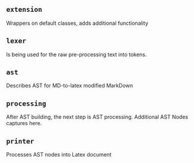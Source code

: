 ## `extension`

Wrappers on default classes, adds additional functionality

## `lexer`

Is being used for the raw pre-processing text into tokens.

## `ast`

Describes AST for MD-to-latex modified MarkDown

## `processing`

After AST building, the next step is AST processing.
Additional AST Nodes captures here.

## `printer`

Processes AST nodes into Latex document
